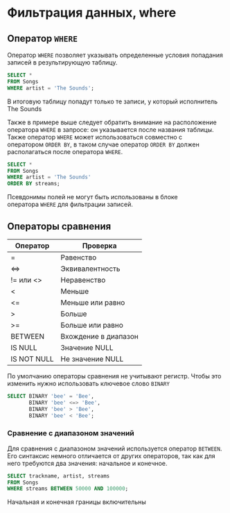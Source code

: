 # Фильтрация данных, where

## Оператор `WHERE`

Оператор `WHERE` позволяет указывать определенные условия попадания записей в результирующую таблицу. 

```sql
SELECT *
FROM Songs
WHERE artist = 'The Sounds';
```

В итоговую таблицу попадут только те записи, у который исполнитель The Sounds

Также в примере выше следует обратить внимание на расположение оператора `WHERE` в запросе: он указывается после названия таблицы. Также оператор `WHERE` может использоваться совместно с оператором `ORDER BY`, в таком случае оператор `ORDER BY` должен располагаться после оператора `WHERE`.

```sql
SELECT *
FROM Songs
WHERE artist = 'The Sounds'
ORDER BY streams;
```

Псевдонимы полей не могут быть использованы в блоке оператора `WHERE` для фильтрации записей.

## Операторы сравнения

| Оператор | Проверка |
| --- | --- |
| = | Равенство |
| <=> | Эквивалентность |
| != или <> | Неравенство |
| < | Меньше |
| <= | Меньше или равно |
| > | Больше |
| >= | Больше или равно |
| BETWEEN | Вхождение в диапазон |
| IS NULL | Значение NULL |
| IS NOT NULL | Не значение NULL |

По умолчанию операторы сравнения не учитывают регистр. Чтобы это изменить нужно использовать ключевое слово `BINARY`

```sql
SELECT BINARY 'bee' = 'Bee',
       BINARY 'bee' <=> 'Bee',
       BINARY 'bee' > 'Bee',
       BINARY 'bee' < 'Bee';
```

### **Сравнение с диапазоном значений**

Для сравнения с диапазоном значений используется оператор `BETWEEN`. Его синтаксис немного отличается от других операторов, так как для него требуются два значения: начальное и конечное.

```sql
SELECT trackname, artist, streams
FROM Songs
WHERE streams BETWEEN 50000 AND 100000;
```

Начальная и конечная границы включительны